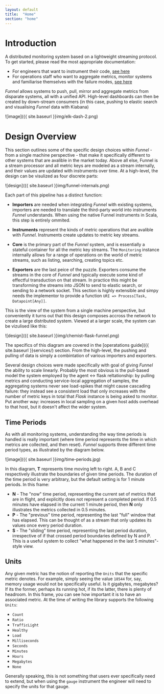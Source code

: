 ```yaml
---
layout: default
title:  "Home"
section: "home"
---
```


# Introduction

A distributed monitoring system based on a lightweight streaming protocol. To get started, please read the most appropriate documentation:

* For engineers that want to instrument their code, [see here](getting-started/developers.html)
* For operations staff who want to aggregate metrics, monitor systems and familiarise themselves with the failure modes, [see here](getting-started/operations.html)

*Funnel* allows systems to push, pull, mirror and aggregate metrics from disparate systems, all with a unified API. High-level dashboards can then be created by down-stream consumers (in this case, pushing to elastic search and visualising *Funnel* data with Kiabana)

![image]({{ site.baseurl }}img/elk-dash-2.png)

<a name="overview"></a>

# Design Overview

This section outlines some of the specific design choices within *Funnel* - from a single machine perspective - that make it specifically different to other systems that are avalible in the market today. Above all else, Funnel is a stream processor and all metric keys are modeled as a stream internally, and their values are updated with instruments over time. At a high-level, the design can be visulized as four discrete parts:

![design]({{ site.baseurl }}img/funnel-internals.png)

Each part of this pipeline has a distinct function:

* **Importers** are needed when integrating *Funnel* with existing systems, importers are needed to translate the third-party world into instruments *Funnel* understands. When using the native Funnel instruments in Scala, this step is entirely ommited. 

* **Instruments** represent the kinds of metric operations that are avalible with *Funnel*. Instruments create updates to metric key streams. 

* **Core** is the primary part of the *Funnel* system, and is essentially a stateful container for all the metric key streams. The `Monitoring` instance internally allows for a range of operations on the world of metric streams, such as listing, searching, creating topics etc.

* **Exporters** are the last peice of the puzzle. Exporters consume the streams in the core of *Funnel* and typically execute some kind of effectful transduction on that stream. In practice this might be transforming the streams into JSON to send to elastic search, or sending to a network socket. This section is highly extensible and simpy needs the implementor to provide a function `URI => Process[Task, Datapoint[Any]]`.

This is the view of the system from a single machine perspective, but conveniently it turns out that this design composes accross the network to create a large distributed system. Viewed at a larger scale, the system can be vizulised like this:

![design]({{ site.baseurl }}img/chemist-flask-funnel.png)

The specifics of this diagram are covered in the [operatations guide]({{ site.baseurl }}services/) section. From the high-level, the pushing and pulling of data is simply a combintation of various importers and exporters.

Several design choices were made specifically with goal of giving *Funnel* the ability to scale linearly. Probably the most obvious is the pull-based model the system employed by the agent <-> flask reltationship: by pulling metrics and conducting service-local aggregation of samples, the aggregating systems never see load-spikes that might cause cascading failure: they instead see a consistent load that only increases with the number of metric keys in total that *Flask* instance is being asked to monitor. Put another way: increases in local sampling on a given host adds overhead to that host, but it doesn't affect the wider system.

<a name="time-periods"></a>

## Time Periods

As with all monitoring systems, understanding the way time periods is handled is really important (where time period represents the time in which metrics are collected, and then reset). *Funnel* supports three different time period types, as illustrated by the diagram below.

![image]({{ site.baseurl }}img/time-periods.jpg)

In this diagram, **T** represents time moving left to right. A, B and C respectively illustrate the boundaries of given time periods. The duration of the time period is very arbitrary, but the default setting is for 1 minute periods. In this frame:

* **N** - The "now" time period, representing the current set of metrics that are in flight, and explicitly does not represent a completed period. If 0.5 minutes have elapsed in the current 1 minute period, then **N** only illustrates the metrics collected in 0.5 minutes.
* **P** - The "previous" time period, representing the last "full" window that has elapsed. This can be thought of as a stream that only updates its values once every period duration.
* **S** - The "sliding" time period, representing the last period duration, irrespective of if that crossed period boundaries defined by N and P. This is a useful system to collect "what happened in the last 5 minutes"-style view.

<a name="units"></a>

## Units

Any given metric has the notion of reporting the `Units` that the specific metric denotes. For example, simply seeing the value `18544` for, say, memory usage would not be specifically useful. Is it gigabytes, megabytes? If its the former, perhaps its running hot, if its the latter, there is plenty of headroom. In this frame, you can see how important it is to have an associated metric. At the time of writing the library supports the following `Units`:

* `Count`
* `Ratio`
* `TrafficLight`
* `Healthy`
* `Load`
* `Milliseconds`
* `Seconds`
* `Minutes`
* `Hours`
* `Megabytes`
* `None`

Generally speaking, this is not something that users ever specifically need to extend, but when using the `gauge` instrument the engineer will need to specify the units for that gauge.




